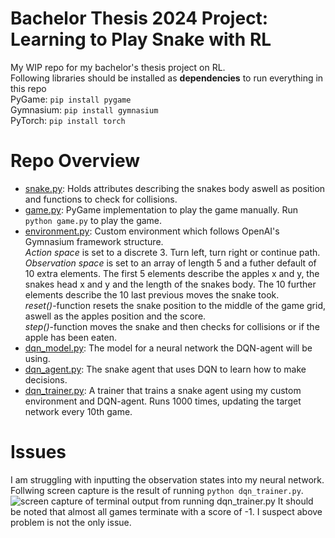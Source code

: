 # Bachelor Thesis 2024 Project: Learning to Play Snake with RL
My WIP repo for my bachelor's thesis project on RL.\
Following libraries should be installed as **dependencies** to run everything in this repo\
PyGame: `pip install pygame`\
Gymnasium: `pip install gymnasium`\
PyTorch: `pip install torch`

# Repo Overview
- [snake.py](https://github.com/viggostarcke/rl-snake/blob/main/snake.py): Holds attributes describing the snakes body aswell as position and functions to check for collisions.
- [game.py](https://github.com/viggostarcke/rl-snake/blob/main/game.py): PyGame implementation to play the game manually. Run `python game.py` to play the game.
- [environment.py](https://github.com/viggostarcke/rl-snake/blob/main/environment.py): Custom environment which follows OpenAI's Gymnasium framework structure.\
*Action space* is set to a discrete 3. Turn left, turn right or continue path.\
*Observation space* is set to an array of length 5 and a futher default of 10 extra elements. The first 5 elements describe the apples x and y, the snakes head x and y and the length of the snakes body. The 10 further elements describe the 10 last previous moves the snake took.\
*reset()*-function resets the snake position to the middle of the game grid, aswell as the apples position and the score.\
*step()*-function moves the snake and then checks for collisions or if the apple has been eaten.
- [dqn_model.py](https://github.com/viggostarcke/rl-snake/blob/main/dqn_model.py): The model for a neural network the DQN-agent will be using.
- [dqn_agent.py](https://github.com/viggostarcke/rl-snake/blob/main/dqn_agent.py): The snake agent that uses DQN to learn how to make decisions.
- [dqn_trainer.py](https://github.com/viggostarcke/rl-snake/blob/main/dqn_trainer.py): A trainer that trains a snake agent using my custom environment and DQN-agent. Runs 1000 times, updating the target network every 10th game.

# Issues
I am struggling with inputting the observation states into my neural network. Follwing screen capture is the result of running `python dqn_trainer.py`.
![screen capture of terminal output from running dqn_trainer.py](https://github.com/viggostarcke/rl-snake/assets/94063609/b403b543-5d0d-4bab-b4d1-71fba22c9d30)
It should be noted that almost all games terminate with a score of -1. I suspect above problem is not the only issue.
